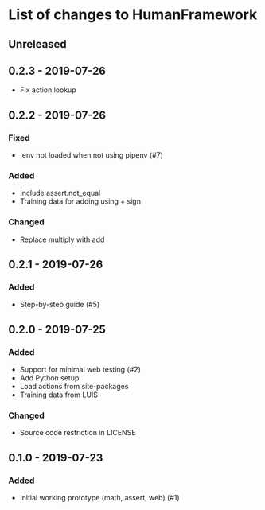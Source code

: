 # List of changes to HumanFramework

## Unreleased

## 0.2.3 - 2019-07-26
- Fix action lookup

## 0.2.2 - 2019-07-26
### Fixed
- .env not loaded when not using pipenv (#7)

### Added 
- Include assert.not_equal
- Training data for adding using + sign

### Changed
- Replace multiply with add

## 0.2.1 - 2019-07-26
### Added
- Step-by-step guide (#5)

## 0.2.0 - 2019-07-25
### Added
- Support for minimal web testing (#2)
- Add Python setup
- Load actions from site-packages
- Training data from LUIS

### Changed
- Source code restriction in LICENSE

## 0.1.0 - 2019-07-23
### Added
- Initial working prototype (math, assert, web) (#1)
